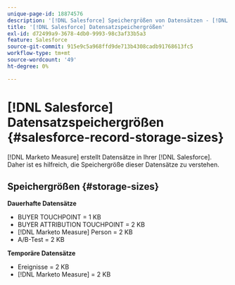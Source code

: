 ```yaml
---
unique-page-id: 18874576
description: '[!DNL Salesforce] Speichergrößen von Datensätzen - [!DNL Marketo Measure]'
title: '[!DNL Salesforce] Datensatzspeichergrößen'
exl-id: d72499a9-3678-4db0-9993-98c3af33b5a3
feature: Salesforce
source-git-commit: 915e9c5a968ffd9de713b4308cadb91768613fc5
workflow-type: tm+mt
source-wordcount: '49'
ht-degree: 0%

---
```


# [!DNL Salesforce] Datensatzspeichergrößen {#salesforce-record-storage-sizes}

[!DNL Marketo Measure] erstellt Datensätze in Ihrer [!DNL Salesforce]. Daher ist es hilfreich, die Speichergröße dieser Datensätze zu verstehen.

## Speichergrößen {#storage-sizes}

**Dauerhafte Datensätze**

* BUYER TOUCHPOINT = 1 KB
* BUYER ATTRIBUTION TOUCHPOINT = 2 KB
* [!DNL Marketo Measure] Person = 2 KB
* A/B-Test = 2 KB

**Temporäre Datensätze**

* Ereignisse = 2 KB
* [!DNL Marketo Measure] = 2 KB
